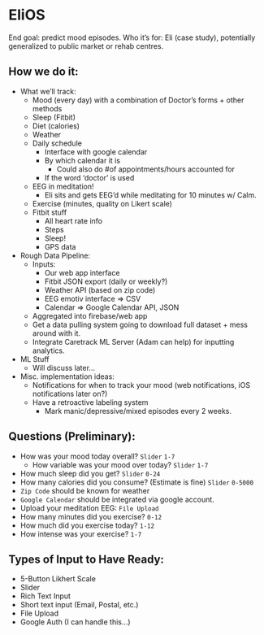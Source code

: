 # EliOS
End goal: predict mood episodes.
Who it’s for: Eli (case study), potentially generalized to public market or rehab centres.
## How we do it: 
* What we’ll track:
    * Mood (every day) with a combination of Doctor’s forms + other methods
    * Sleep (Fitbit)
    * Diet (calories)
    * Weather
    * Daily schedule
        * Interface with google calendar
        * By which calendar it is
            * Could also do #of appointments/hours accounted for
        * If the word ‘doctor’ is used
    * EEG in meditation!
        * Eli sits and gets EEG’d while meditating for 10 minutes w/ Calm.
    * Exercise (minutes, quality on Likert scale)
    * Fitbit stuff
        * All heart rate info
        * Steps
        * Sleep!
        * GPS data
* Rough Data Pipeline:
    * Inputs:
        * Our web app interface
        * Fitbit JSON export (daily or weekly?)
        * Weather API (based on zip code)
        * EEG emotiv interface => CSV
        * Calendar => Google Calendar API, JSON
    * Aggregated into firebase/web app
    * Get a data pulling system going to download full dataset + mess around with it.
    * Integrate Caretrack ML Server (Adam can help) for inputting analytics.
* ML Stuff
    * Will discuss later...
* Misc. implementation ideas:
    * Notifications for when to track your mood (web notifications, iOS notifications later on?)
    * Have a retroactive labeling system
        * Mark manic/depressive/mixed episodes every 2 weeks.

## Questions (Preliminary):
* How was your mood today overall? `Slider` `1-7`
	* How variable was your mood over today? `Slider` `1-7`
* How much sleep did you get? `Slider` `0-24`
* How many calories did you consume? (Estimate is fine) `Slider` `0-5000`
* `Zip Code` should be known for weather
* `Google Calendar` should be integrated via google account.
* Upload your meditation EEG: `File Upload`
* How many minutes did you exercise? `0-12`
* How much did you exercise today? `1-12`
* How intense was your exercise? `1-7`

## Types of Input to Have Ready:
* 5-Button Likhert Scale
* Slider
* Rich Text Input
* Short text input (Email, Postal, etc.)
* File Upload
* Google Auth (I can handle this...)
